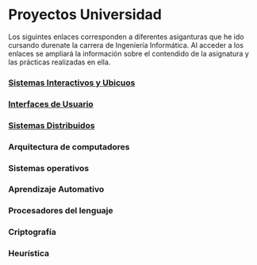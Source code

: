 # Proyectos Universidad

Los siguintes enlaces corresponden a diferentes asiganturas que he ido cursando durenate la carrera de Ingeníería Informática. Al acceder a los enlaces se ampliará la información sobre el contendido de la asignatura y las prácticas realizadas en ella.


### [Sistemas Interactivos y Ubicuos](https://github.com/Marina963/Projectos_Universidad/blob/main/Sistemas%20Interactivos%20y%20Ubicuos.md)
### [Interfaces de Usuario](https://github.com/Marina963/Projectos_Universidad/blob/main/Interfaces%20de%20usurio.md)
### [Sistemas Distribuidos](https://github.com/Marina963/Projectos_Universidad/blob/main/Sistemas%20Distribuidos.md)
### Arquitectura de computadores
### Sistemas operativos
### Aprendizaje Automativo
### Procesadores del lenguaje
### Criptografía
### Heurística
